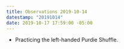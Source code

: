 ```yaml
---
title: Observations 2019-10-14
datestamp: "20191014"
date: 2019-10-17 17:59:00 -05:00
---
```


- Practicing the left-handed Purdie Shuffle.
